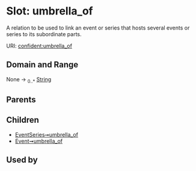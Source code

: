 
# Slot: umbrella_of


A relation to be used to link an event or series that hosts several events or series to its subordinate parts.

URI: [confident:umbrella_of](https://raw.githubusercontent.com/TIBHannover/ConfIDent_schema/main/src/linkml/confident_schema.yaml#umbrella_of)


## Domain and Range

None &#8594;  <sub>0..\*</sub> [String](types/String.md)

## Parents


## Children

 *  [EventSeries➞umbrella_of](EventSeries_umbrella_of.md)
 *  [Event➞umbrella_of](Event_umbrella_of.md)

## Used by

